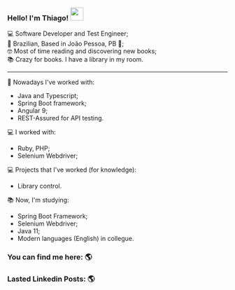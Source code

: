 ### Hello! I'm Thiago! <img src="https://raw.githubusercontent.com/MartinHeinz/MartinHeinz/master/wave.gif" width="30px">

💻 Software Developer and Test Engineer;<br>
🏡 Brazilian, Based in João Pessoa, PB 📍;<br>
🤓 Most of time reading and discovering new books;<br>
📚 Crazy for books. I have a library in my room.<br>

---------

👷 Nowadays I've worked with:
* Java and Typescript;
* Spring Boot framework;
* Angular 9;
* REST-Assured for API testing.

💻 I worked with:
* Ruby, PHP;<br>
* Selenium Webdriver;<br>

💻 Projects that I've worked (for knowledge):
* Library control.<br>    

📚 Now, I'm studying:
* Spring Boot Framework;<br>
* Selenium Webdriver;<br>
* Java 11;<br>
* Modern languages (English) in collegue.<br>
  

### You can find me here: 🌎
  
  
### Lasted Linkedin Posts: 🌎
